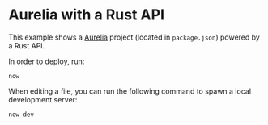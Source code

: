 # Aurelia with a Rust API

This example shows a [Aurelia](https://aurelia.io/) project (located in `package.json`) powered by a Rust API.

In order to deploy, run:

```
now
```

When editing a file, you can run the following command to spawn a local development server:

```
now dev
```
